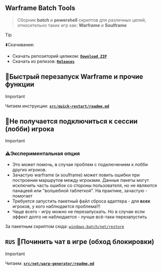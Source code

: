 ## Warframe Batch Tools
> Сборник **batch** и **powershell** cкриптов для различных целей, относительно таких игр как: **Warframe** и **Soulframe**

> [!tip]
> ⬇️Скачивание:
>- Скачать репозиторий целиком: [**`Download ZIP`**](https://github.com/N3M1X10/warframe-batch-tools/archive/refs/heads/master.zip)
>- Скачать из релизов: [**`Releases`**](https://github.com/N3M1X10/warframe-batch-tools/releases)

## 🔁Быстрый перезапуск Warframe и прочие функции
> [!important]
> Читаем инструкции: [**`src/quick-restart/readme.md`**](https://github.com/N3M1X10/warframe-batch-tools/blob/master/src/quick-restart/readme.md)

## 🔗Не получается подключиться к сессии (лобби) игрока
>[!important]
>### ⚠️Экспериментальная опция
>- Это может помочь, в случае проблем с подключением к лобби других игроков.
>  - Зачастую warframe (и soulframe) может ловить ошибки при построении маршрутов между игроками. Данные пакеты могут исключить часть ошибок со стороны пользователя, но не являются панацеей или "волшебной таблеткой". На практике, зачастую - помогает
>- Требуется запустить пакетный файл сброса адаптера - для **всех** игроков, у кого наблюдается проблема!!!
>- Чаще всего - игру можно не перезапускать. Но в случае если эффект долго не наблюдается - лучше всё-таки перезапустить
>
>За пакетным скриптом сюда: [`windows-batch/net/restore`](https://github.com/N3M1X10/windows-batch/tree/master/src/net/reset)

## `RUS` 💬Починить чат в игре (обход блокировки)
> [!important]
> Читаем: [**`src/net/warp-generator/readme.md`**](https://github.com/N3M1X10/warframe-batch-tools/blob/master/src/net/warp-generator/readme.md)

